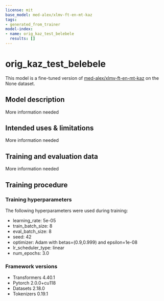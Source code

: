 ```yaml
---
license: mit
base_model: med-alex/xlmv-ft-en-mt-kaz
tags:
- generated_from_trainer
model-index:
- name: orig_kaz_test_belebele
  results: []
---
```


<!-- This model card has been generated automatically according to the information the Trainer had access to. You
should probably proofread and complete it, then remove this comment. -->

# orig_kaz_test_belebele

This model is a fine-tuned version of [med-alex/xlmv-ft-en-mt-kaz](https://huggingface.co/med-alex/xlmv-ft-en-mt-kaz) on the None dataset.

## Model description

More information needed

## Intended uses & limitations

More information needed

## Training and evaluation data

More information needed

## Training procedure

### Training hyperparameters

The following hyperparameters were used during training:
- learning_rate: 5e-05
- train_batch_size: 8
- eval_batch_size: 8
- seed: 42
- optimizer: Adam with betas=(0.9,0.999) and epsilon=1e-08
- lr_scheduler_type: linear
- num_epochs: 3.0

### Framework versions

- Transformers 4.40.1
- Pytorch 2.0.0+cu118
- Datasets 2.18.0
- Tokenizers 0.19.1
